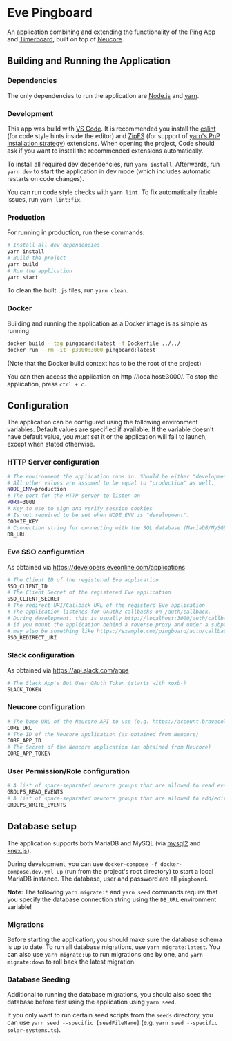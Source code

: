 # Eve Pingboard
An application combining and extending the functionality of the [Ping App](https://github.com/bravecollective/ping-app) and [Timerboard](https://github.com/bravecollective/neucore-timerboard), built on top of [Neucore](https://github.com/bravecollective/neucore).

## Building and Running the Application
### Dependencies
The only dependencies to run the application are [Node.js](https://nodejs.org/) and [yarn](https://yarnpkg.com/).

### Development
This app was build with [VS Code](https://code.visualstudio.com/).
It is recommended you install the [eslint](https://marketplace.visualstudio.com/items?itemName=dbaeumer.vscode-eslint)
(for code style hints inside the editor) and [ZipFS](https://marketplace.visualstudio.com/items?itemName=arcanis.vscode-zipfs)
(for support of [yarn's PnP installation strategy](https://yarnpkg.com/features/pnp)) extensions.
When opening the project, Code should ask if you want to install the recommended extensions automatically.

To install all required dev dependencies, run `yarn install`.
Afterwards, run `yarn dev` to start the application in dev mode (which includes automatic restarts on code changes).

You can run code style checks with `yarn lint`. To fix automatically fixable issues, run `yarn lint:fix`.

### Production
For running in production, run these commands:
```sh
# Install all dev dependencies
yarn install
# Build the project
yarn build
# Run the application
yarn start
```

To clean the built `.js` files, run `yarn clean`.

### Docker
Building and running the application as a Docker image is as simple as running
```sh
docker build --tag pingboard:latest -f Dockerfile ../../ 
docker run --rm -it -p3000:3000 pingboard:latest
```
(Note that the Docker build context has to be the root of the project)

You can then access the application on http://localhost:3000/.
To stop the application, press `ctrl + c`.

## Configuration
The application can be configured using the following environment variables.
Default values are specified if available.
If the variable doesn't have default value, you *must* set it or the application will fail to launch, except when stated otherwise.

### HTTP Server configuration
```sh
# The environment the application runs in. Should be either "development" or "production".
# All other values are assumed to be equal to "production" as well.
NODE_ENV=production
# The port for the HTTP server to listen on
PORT=3000
# Key to use to sign and verify session cookies
# Is not required to be set when NODE_ENV is "development".
COOKIE_KEY
# Connection string for connecting with the SQL database (MariaDB/MySQL)
DB_URL
```

### Eve SSO configuration
As obtained via https://developers.eveonline.com/applications
```sh
# The Client ID of the registered Eve application
SSO_CLIENT_ID
# The Client Secret of the registered Eve application
SSO_CLIENT_SECRET
# The redirect URI/Callback URL of the registerd Eve application
# The application listenes for OAuth2 callbacks on /auth/callback.
# During development, this is usually http://localhost:3000/auth/callback, but
# if you mount the application behind a reverse proxy and under a subpath, it
# may also be something like https://example.com/pingboard/auth/callback.
SSO_REDIRECT_URI
```

### Slack configuration
As obtained via https://api.slack.com/apps
```sh
# The Slack App's Bot User OAuth Token (starts with xoxb-)
SLACK_TOKEN
```

### Neucore configuration
```sh
# The base URL of the Neucore API to use (e.g. https://account.bravecollective.com/api)
CORE_URL
# The ID of the Neucore application (as obtained from Neucore)
CORE_APP_ID
# The Secret of the Neucore application (as obtained from Neucore)
CORE_APP_TOKEN
```

### User Permission/Role configuration
```sh
# A list of space-separated neucore groups that are allowed to read events/timers
GROUPS_READ_EVENTS
# A list of space-separated neucore groups that are allowed to add/edit/delete events/timers
GROUPS_WRITE_EVENTS
```

## Database setup
The application supports both MariaDB and MySQL (via [mysql2](https://www.npmjs.com/package/mysql2) and [knex.js](https://www.npmjs.com/package/knex)).

During development, you can use `docker-compose -f docker-compose.dev.yml up` (run from the project's root directory) to start a local MariaDB instance.
The database, user and password are all `pingboard`.

**Note**: The following `yarn migrate:*` and `yarn seed` commands require that you specify the database connection string using the `DB_URL` environment variable!

### Migrations
Before starting the application, you should make sure the database schema is up to date.
To run all database migrations, use `yarn migrate:latest`.
You can also use `yarn migrate:up` to run migrations one by one, and `yarn migrate:down` to roll back the latest migration.

### Database Seeding
Additional to running the database migrations, you should also seed the database before  first using the application using `yarn seed`.

If you only want to run certain seed scripts from the `seeds` directory, you can use `yarn seed --specific [seedFileName]` (e.g. `yarn seed --specific solar-systems.ts`).
